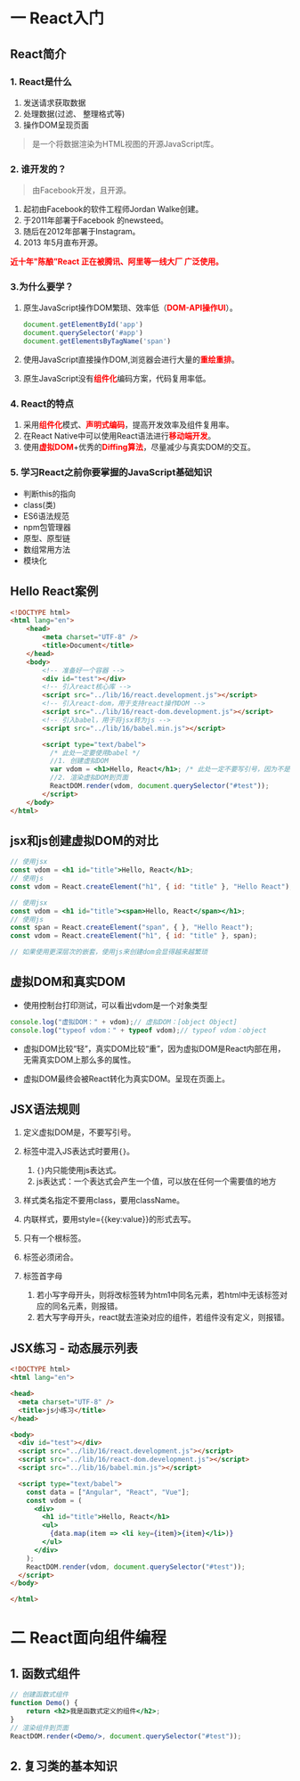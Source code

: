 # 一 React入门

## React简介

### 1. React是什么

1. 发送请求获取数据
2. 处理数据(过滤、 整理格式等)
3. 操作DOM呈现页面

> 是一个将数据渲染为HTML视图的开源JavaScript库。

### 2. 谁开发的？

> 由Facebook开发，且开源。

1. 起初由Facebook的软件工程师Jordan Walke创建。
2. 于2011年部署于Facebook 的newsteed。
3. 随后在2012年部署于Instagram。
4. 2013 年5月直布开源。

<strong style="color:red">近十年"陈酿”React 正在被腾讯、阿里等一线大厂 广泛使用。</strong>

### 3.为什么要学？

1. 原生JavaScript操作DOM繁琐、效率低（<strong style="color:red">DOM-API操作UI</strong>）。

   ```js
   document.getElementById('app')
   document.querySelector('#app')
   document.getElementsByTagName('span')
   ```

2. 使用JavaScript直接操作DOM,浏览器会进行大量的<strong style="color:red">重绘重排</strong>。

3. 原生JavaScript没有<strong style="color:red">组件化</strong>编码方案，代码复用率低。

### 4. React的特点

1. 采用<strong style="color:red">组件化</strong>模式、<strong style="color:red">声明式编码</strong>，提高开发效率及组件复用率。
2. 在React Native中可以使用React语法进行<strong style="color:red">移动端开发</strong>。
3. 使用<strong style="color:red">虚拟DOM</strong>+优秀的<strong style="color:red">Diffing算法</strong>，尽量减少与真实DOM的交互。

### 5. 学习React之前你要掌握的JavaScript基础知识

* 判断this的指向
* class(类)
* ES6语法规范
* npm包管理器
* 原型、原型链
* 数组常用方法
* 模块化

## Hello React案例

```html
<!DOCTYPE html>
<html lang="en">
    <head>
        <meta charset="UTF-8" />
        <title>Document</title>
    </head>
    <body>
        <!-- 准备好一个容器 -->
        <div id="test"></div>
        <!-- 引入react核心库 -->
        <script src="../lib/16/react.development.js"></script>
        <!-- 引入react-dom，用于支持react操作DOM -->
        <script src="../lib/16/react-dom.development.js"></script>
        <!-- 引入babel，用于将jsx转为js -->
        <script src="../lib/16/babel.min.js"></script>

        <script type="text/babel">
          /* 此处一定要使用babel */
          //1. 创建虚拟DOM
          var vdom = <h1>Hello, React</h1>; /* 此处一定不要写引号，因为不是字符串 */
          //2. 渲染虚拟DOM到页面
          ReactDOM.render(vdom, document.querySelector("#test"));
        </script>
    </body>
</html>
```

## jsx和js创建虚拟DOM的对比

```jsx
// 使用jsx
const vdom = <h1 id="title">Hello, React</h1>;
// 使用js
const vdom = React.createElement("h1", { id: "title" }, "Hello React");

// 使用jsx
const vdom = <h1 id="title"><span>Hello, React</span></h1>;
// 使用js
const span = React.createElement("span", { }, "Hello React");
const vdom = React.createElement("h1", { id: "title" }, span);

// 如果使用更深层次的嵌套，使用js来创建dom会显得越来越繁琐
```

## 虚拟DOM和真实DOM

* 使用控制台打印测试，可以看出vdom是一个对象类型

```js
console.log("虚拟DOM：" + vdom);// 虚拟DOM：[object Object]
console.log("typeof vdom：" + typeof vdom);// typeof vdom：object
```

* 虚拟DOM比较“轻”，真实DOM比较“重”，因为虚拟DOM是React内部在用，无需真实DOM上那么多的属性。

* 虚拟DOM最终会被React转化为真实DOM。呈现在页面上。

## JSX语法规则

1. 定义虚拟DOM是，不要写引号。
2. 标签中混入JS表达式时要用`{}`。
   1. `{}`内只能使用js表达式。
   2. js表达式：一个表达式会产生一个值，可以放在任何一个需要值的地方

3. 样式类名指定不要用class，要用className。

4. 内联样式，要用style={{key:value}}的形式去写。
5. 只有一个根标签。
6. 标签必须闭合。

7. 标签首字母
   1. 若小写字母开头，则将改标签转为htm1中同名元素，若html中无该标签对应的同名元素，则报错。
   2. 若大写字母开头，react就去渲染对应的组件，若组件没有定义，则报错。

## JSX练习 - 动态展示列表

```html
<!DOCTYPE html>
<html lang="en">

<head>
  <meta charset="UTF-8" />
  <title>js小练习</title>
</head>

<body>
  <div id="test"></div>
  <script src="../lib/16/react.development.js"></script>
  <script src="../lib/16/react-dom.development.js"></script>
  <script src="../lib/16/babel.min.js"></script>

  <script type="text/babel">
    const data = ["Angular", "React", "Vue"];
    const vdom = (
      <div>
        <h1 id="title">Hello, React</h1>
        <ul>
          {data.map(item => <li key={item}>{item}</li>)}
        </ul>
      </div>
    );
    ReactDOM.render(vdom, document.querySelector("#test"));
  </script>
</body>

</html>
```

# 二 React面向组件编程

## 1. 函数式组件

```jsx
// 创建函数式组件
function Demo() {
    return <h2>我是函数式定义的组件</h2>;
}
// 渲染组件到页面
ReactDOM.render(<Demo/>, document.querySelector("#test"));
```

## 2. 复习类的基本知识

```js

```

